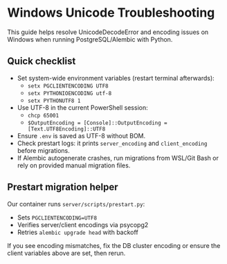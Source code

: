 # Windows Unicode Troubleshooting

This guide helps resolve UnicodeDecodeError and encoding issues on Windows when running PostgreSQL/Alembic with Python.

## Quick checklist
- Set system-wide environment variables (restart terminal afterwards):
  - `setx PGCLIENTENCODING UTF8`
  - `setx PYTHONIOENCODING utf-8`
  - `setx PYTHONUTF8 1`
- Use UTF-8 in the current PowerShell session:
  - `chcp 65001`
  - `$OutputEncoding = [Console]::OutputEncoding = [Text.UTF8Encoding]::UTF8`
- Ensure `.env` is saved as UTF-8 without BOM.
- Check prestart logs: it prints `server_encoding` and `client_encoding` before migrations.
- If Alembic autogenerate crashes, run migrations from WSL/Git Bash or rely on provided manual migration files.

## Prestart migration helper
Our container runs `server/scripts/prestart.py`:
- Sets `PGCLIENTENCODING=UTF8`
- Verifies server/client encodings via psycopg2
- Retries `alembic upgrade head` with backoff

If you see encoding mismatches, fix the DB cluster encoding or ensure the client variables above are set, then rerun.
